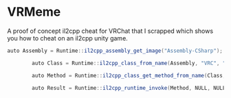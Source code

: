 # VRMeme
A proof of concept il2cpp cheat for VRChat that I scrapped which shows you how to cheat on an il2cpp unity game. <br />
```cs
auto Assembly = Runtime::il2cpp_assembly_get_image("Assembly-CSharp");

		auto Class = Runtime::il2cpp_class_from_name(Assembly, "VRC", "PlayerManager");

		auto Method = Runtime::il2cpp_class_get_method_from_name(Class, "ǄǄǄǄǄǄǄǄǄǄǄǄǄǄǄǄǄǄǄǄǄǄǄǄǄǄǄǄǄǄǄǄǄǄǄǄǄǄǄǄǄǄǄǄǄǄǄ", 0); //First function to return Player[];

		auto Result = Runtime::il2cpp_runtime_invoke(Method, NULL, NULL);```
